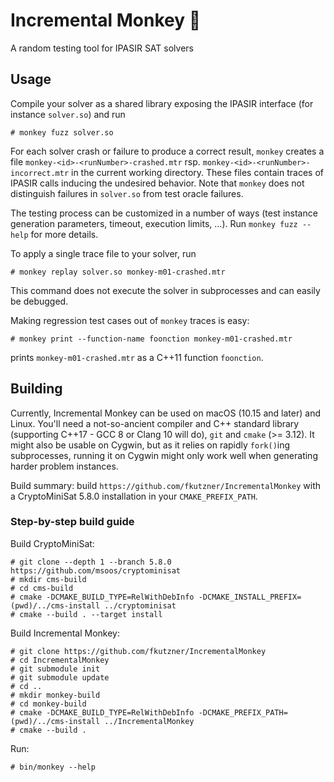 # Incremental Monkey 🐒

A random testing tool for IPASIR SAT solvers

## Usage

Compile your solver as a shared library exposing the IPASIR 
interface (for instance `solver.so`) and run
```
# monkey fuzz solver.so
```

For each solver crash or failure to produce a correct result,
`monkey` creates a file `monkey-<id>-<runNumber>-crashed.mtr`
rsp. `monkey-<id>-<runNumber>-incorrect.mtr` in the current working
directory. These files contain traces of IPASIR calls inducing the
undesired behavior. Note that `monkey` does not distinguish failures
in `solver.so` from test oracle failures.

The testing process can be customized in a number of ways
(test instance generation parameters, timeout, execution limits, ...).
Run `monkey fuzz --help` for more details.

To apply a single trace file to your solver, run
```
# monkey replay solver.so monkey-m01-crashed.mtr
```
This command does not execute the solver in subprocesses and can
easily be debugged.

Making regression test cases out of `monkey` traces is easy:
```
# monkey print --function-name foonction monkey-m01-crashed.mtr
```
prints `monkey-m01-crashed.mtr` as a C++11 function `foonction`.


## Building

Currently, Incremental Monkey can be used on macOS (10.15 and later)
and Linux. You'll need a not-so-ancient compiler and C++ standard
library (supporting C++17 - GCC 8 or Clang 10 will do),  `git` and 
`cmake` (>= 3.12). It might also be usable on Cygwin, but as it relies
on rapidly `fork()`ing subprocesses, running it on Cygwin might only work
well when generating harder problem instances.

Build summary: build `https://github.com/fkutzner/IncrementalMonkey` with
a CryptoMiniSat 5.8.0 installation in your `CMAKE_PREFIX_PATH`.

### Step-by-step build guide

Build CryptoMiniSat:

```
# git clone --depth 1 --branch 5.8.0 https://github.com/msoos/cryptominisat
# mkdir cms-build
# cd cms-build
# cmake -DCMAKE_BUILD_TYPE=RelWithDebInfo -DCMAKE_INSTALL_PREFIX=(pwd)/../cms-install ../cryptominisat
# cmake --build . --target install
```

Build Incremental Monkey:
```
# git clone https://github.com/fkutzner/IncrementalMonkey
# cd IncrementalMonkey
# git submodule init
# git submodule update
# cd ..
# mkdir monkey-build
# cd monkey-build
# cmake -DCMAKE_BUILD_TYPE=RelWithDebInfo -DCMAKE_PREFIX_PATH=(pwd)/../cms-install ../IncrementalMonkey
# cmake --build .
```

Run:
```
# bin/monkey --help
```




